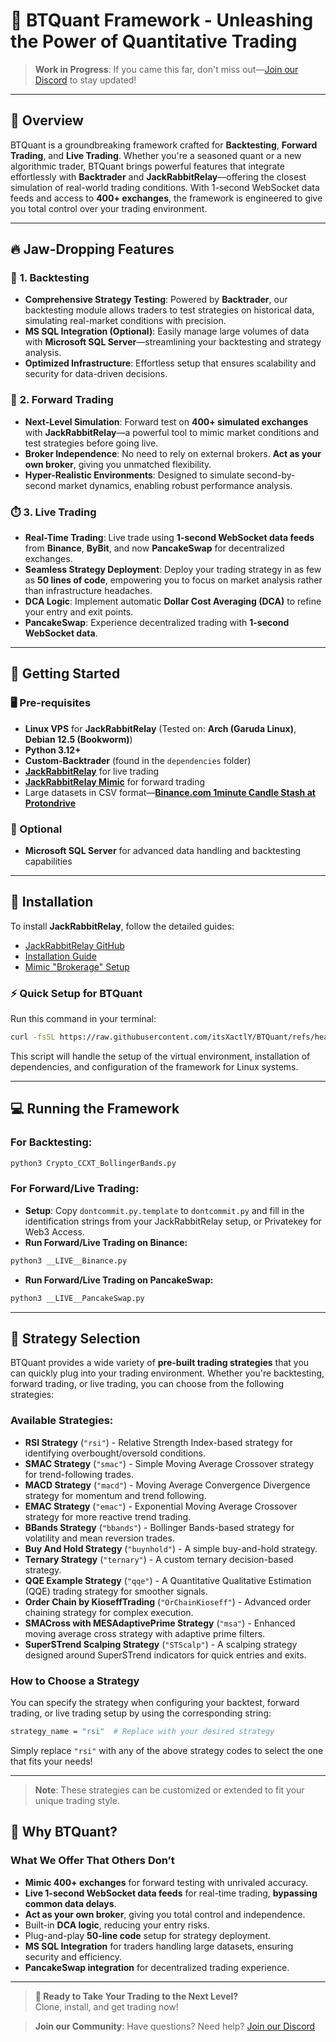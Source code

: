 # 🚀 **BTQuant Framework** - Unleashing the Power of Quantitative Trading

> **Work in Progress**: If you came this far, don't miss out—[Join our Discord](https://discord.gg/Y7uBxmRg3Z) to stay updated!

---

## **📌 Overview**

BTQuant is a groundbreaking framework crafted for **Backtesting**, **Forward Trading**, and **Live Trading**. Whether you're a seasoned quant or a new algorithmic trader, BTQuant brings powerful features that integrate effortlessly with **Backtrader** and **JackRabbitRelay**—offering the closest simulation of real-world trading conditions. With 1-second WebSocket data feeds and access to **400+ exchanges**, the framework is engineered to give you total control over your trading environment.

---

## **🔥 Jaw-Dropping Features**

### 🔎 **1. Backtesting**
- **Comprehensive Strategy Testing**: Powered by **Backtrader**, our backtesting module allows traders to test strategies on historical data, simulating real-market conditions with precision.
- **MS SQL Integration (Optional)**: Easily manage large volumes of data with **Microsoft SQL Server**—streamlining your backtesting and strategy analysis.
- **Optimized Infrastructure**: Effortless setup that ensures scalability and security for data-driven decisions.

### 🚀 **2. Forward Trading**
- **Next-Level Simulation**: Forward test on **400+ simulated exchanges** with **JackRabbitRelay**—a powerful tool to mimic market conditions and test strategies before going live.
- **Broker Independence**: No need to rely on external brokers. **Act as your own broker**, giving you unmatched flexibility.
- **Hyper-Realistic Environments**: Designed to simulate second-by-second market dynamics, enabling robust performance analysis.

### ⏱️ **3. Live Trading**
- **Real-Time Trading**: Live trade using **1-second WebSocket data feeds** from **Binance**, **ByBit**, and now **PancakeSwap** for decentralized exchanges.
- **Seamless Strategy Deployment**: Deploy your trading strategy in as few as **50 lines of code**, empowering you to focus on market analysis rather than infrastructure headaches.
- **DCA Logic**: Implement automatic **Dollar Cost Averaging (DCA)** to refine your entry and exit points.
- **PancakeSwap**: Experience decentralized trading with **1-second WebSocket data**.

---

## **📂 Getting Started**

### **🖥️ Pre-requisites**
- **Linux VPS** for **JackRabbitRelay** (Tested on: **Arch (Garuda Linux)**, **Debian 12.5 (Bookworm)**)
- **Python 3.12+**
- **Custom-Backtrader** (found in the `dependencies` folder)
- [**JackRabbitRelay**](https://github.com/rapmd73/JackrabbitRelay) for live trading
- [**JackRabbitRelay Mimic**](https://github.com/rapmd73/JackrabbitRelay/wiki/Jackrabbit-Mimic) for forward trading
- Large datasets in CSV format—**[Binance.com 1minute Candle Stash at Protondrive](https://drive.proton.me/urls/K19ADZ4DZM#D9s3zyRrZH1m)**

### **🔧 Optional**
- **Microsoft SQL Server** for advanced data handling and backtesting capabilities

---

## **🚀 Installation**

To install **JackRabbitRelay**, follow the detailed guides:

- [JackRabbitRelay GitHub](https://github.com/rapmd73/JackrabbitRelay)
- [Installation Guide](https://github.com/rapmd73/JackrabbitRelay/wiki/Installation-and-Setup#installing-and-setting-up-version-2)
- [Mimic "Brokerage" Setup](https://github.com/rapmd73/JackrabbitRelay/wiki/Jackrabbit-Mimic)

### **⚡ Quick Setup for BTQuant**

Run this command in your terminal:

```bash
curl -fsSL https://raw.githubusercontent.com/itsXactlY/BTQuant/refs/heads/mainv2/install.sh | sh
```

This script will handle the setup of the virtual environment, installation of dependencies, and configuration of the framework for Linux systems.


---

## **💻 Running the Framework**

### **For Backtesting:**
```bash
python3 Crypto_CCXT_BollingerBands.py
```

### **For Forward/Live Trading:**
- **Setup**: Copy `dontcommit.py.template` to `dontcommit.py` and fill in the identification strings from your JackRabbitRelay setup, or Privatekey for Web3 Access.
- **Run Forward/Live Trading on Binance:**
```bash
python3 __LIVE__Binance.py
```
- **Run Forward/Live Trading on PancakeSwap:**
```bash
python3 __LIVE__PancakeSwap.py
```

---

## 🎯 Strategy Selection

BTQuant provides a wide variety of **pre-built trading strategies** that you can quickly plug into your trading environment. Whether you're backtesting, forward trading, or live trading, you can choose from the following strategies:

### **Available Strategies:**

- **RSI Strategy** (`"rsi"`) - Relative Strength Index-based strategy for identifying overbought/oversold conditions.
- **SMAC Strategy** (`"smac"`) - Simple Moving Average Crossover strategy for trend-following trades.
- **MACD Strategy** (`"macd"`) - Moving Average Convergence Divergence strategy for momentum and trend following.
- **EMAC Strategy** (`"emac"`) - Exponential Moving Average Crossover strategy for more reactive trend trading.
- **BBands Strategy** (`"bbands"`) - Bollinger Bands-based strategy for volatility and mean reversion trades.
- **Buy And Hold Strategy** (`"buynhold"`) - A simple buy-and-hold strategy.
- **Ternary Strategy** (`"ternary"`) - A custom ternary decision-based strategy.
- **QQE Example Strategy** (`"qqe"`) - A Quantitative Qualitative Estimation (QQE) trading strategy for smoother signals.
- **Order Chain by KioseffTrading** (`"OrChainKioseff"`) - Advanced order chaining strategy for complex execution.
- **SMACross with MESAdaptivePrime Strategy** (`"msa"`) - Enhanced moving average cross strategy with adaptive prime filters.
- **SuperSTrend Scalping Strategy** (`"STScalp"`) - A scalping strategy designed around SuperSTrend indicators for quick entries and exits.

### **How to Choose a Strategy**

You can specify the strategy when configuring your backtest, forward trading, or live trading setup by using the corresponding string:

```bash
strategy_name = "rsi"  # Replace with your desired strategy
```

Simply replace `"rsi"` with any of the above strategy codes to select the one that fits your needs!

---

> **Note**: These strategies can be customized or extended to fit your unique trading style.


## **🚀 Why BTQuant?**

### **What We Offer That Others Don’t**
- **Mimic 400+ exchanges** for forward testing with unrivaled accuracy.
- **Live 1-second WebSocket data feeds** for real-time trading, **bypassing common data delays**.
- **Act as your own broker**, giving you total control and independence.
- Built-in **DCA logic**, reducing your entry risks.
- Plug-and-play **50-line code** setup for strategy deployment.
- **MS SQL Integration** for traders handling large datasets, ensuring security and efficiency.
- **PancakeSwap integration** for decentralized trading experience.

---

> **🚀 Ready to Take Your Trading to the Next Level?**  
> Clone, install, and get trading now!

> **Join our Community**: Have questions? Need help? [Join our Discord](https://discord.gg/Y7uBxmRg3Z)


